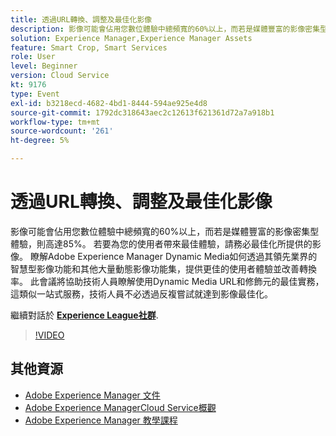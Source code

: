 ```yaml
---
title: 透過URL轉換、調整及最佳化影像
description: 影像可能會佔用您數位體驗中總頻寬的60%以上，而若是媒體豐富的影像密集型體驗，則高達85%。 若要為您的使用者帶來最佳體驗，請務必最佳化所提供的影像。 瞭解Adobe Experience Manager Dynamic Media如何透過其領先業界的智慧型影像功能和其他大量動態影像功能集，提供更佳的使用者體驗並改善轉換率。 此會議將協助技術人員瞭解使用Dynamic Media URL和修飾元的最佳實務，這類似一站式服務，技術人員不必透過反複嘗試就達到影像最佳化。
solution: Experience Manager,Experience Manager Assets
feature: Smart Crop, Smart Services
role: User
level: Beginner
version: Cloud Service
kt: 9176
type: Event
exl-id: b3218ecd-4682-4bd1-8444-594ae925e4d8
source-git-commit: 1792dc318643aec2c12613f621361d72a7a918b1
workflow-type: tm+mt
source-wordcount: '261'
ht-degree: 5%

---
```


# 透過URL轉換、調整及最佳化影像

影像可能會佔用您數位體驗中總頻寬的60%以上，而若是媒體豐富的影像密集型體驗，則高達85%。 若要為您的使用者帶來最佳體驗，請務必最佳化所提供的影像。 瞭解Adobe Experience Manager Dynamic Media如何透過其領先業界的智慧型影像功能和其他大量動態影像功能集，提供更佳的使用者體驗並改善轉換率。 此會議將協助技術人員瞭解使用Dynamic Media URL和修飾元的最佳實務，這類似一站式服務，技術人員不必透過反複嘗試就達到影像最佳化。

繼續對話於 **[Experience League社群](https://adobe.ly/3F58miP)**.

>[!VIDEO](https://video.tv.adobe.com/v/337847/?quality=12&learn=on&hidetitle=true)

## 其他資源

- [Adobe Experience Manager 文件](https://experienceleague.adobe.com/docs/experience-manager-cloud-service.html)
- [Adobe Experience ManagerCloud Service概觀](https://experienceleague.adobe.com/docs/experience-manager-cloud-service/overview/home.html)
- [Adobe Experience Manager 教學課程](https://experienceleague.adobe.com/docs/experience-manager-tutorials.html)
